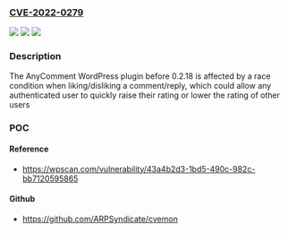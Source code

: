 ### [CVE-2022-0279](https://cve.mitre.org/cgi-bin/cvename.cgi?name=CVE-2022-0279)
![](https://img.shields.io/static/v1?label=Product&message=AnyComment&color=blue)
![](https://img.shields.io/static/v1?label=Version&message=n%2Fa&color=blue)
![](https://img.shields.io/static/v1?label=Vulnerability&message=CWE-362%20Race%20Condition%20(Concurrent%20Execution%20using%20Shared%20Resource%20with%20Improper%20Synchronization)&color=brighgreen)

### Description

The AnyComment WordPress plugin before 0.2.18 is affected by a race condition when liking/disliking a comment/reply, which could allow any authenticated user to quickly raise their rating or lower the rating of other users

### POC

#### Reference
- https://wpscan.com/vulnerability/43a4b2d3-1bd5-490c-982c-bb7120595865

#### Github
- https://github.com/ARPSyndicate/cvemon

